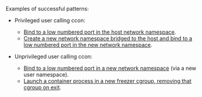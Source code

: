 Examples of successful patterns:

* Privileged user calling ccon:
  * [Bind to a low numbered port in the host network
    namespace](net-host-root).
  * [Create a new network namespace bridged to the host and bind to a
    low numbered port in the new network namespace](net-veth-root).

* Unprivileged user calling ccon:
  * [Bind to a low numbered port in a new network namespace](net-new)
    (via a new user namespace).
  * [Launch a container process in a new freezer cgroup, removing that
    cgroup on exit](cgroups).
